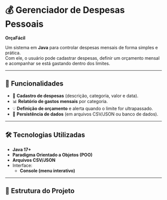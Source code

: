 # 💰 Gerenciador de Despesas Pessoais

**OrçaFácil**

Um sistema em **Java** para controlar despesas mensais de forma simples e prática.  
Com ele, o usuário pode cadastrar despesas, definir um orçamento mensal e acompanhar se está gastando dentro dos limites.

---

## 🚀 Funcionalidades

- 📌 **Cadastro de despesas** (descrição, categoria, valor e data).  
- 📊 **Relatório de gastos mensais** por categoria.  
- 💡 **Definição de orçamento** e alerta quando o limite for ultrapassado.  
- 💾 **Persistência de dados** (em arquivos CSV/JSON ou banco de dados).  

---

## 🛠️ Tecnologias Utilizadas

- **Java 17+**  
- **Paradigma Orientado a Objetos (POO)**  
- **Arquivos CSV/JSON**
- Interface:
  - **Console (menu interativo)**  

---

## 📂 Estrutura do Projeto

